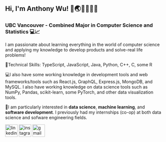 ## Hi, I'm Anthony Wu! 👋🌏🇨🇦🇹🇼
### UBC Vancouver - Combined Major in Computer Science and Statistics 💻📈

I am passionate about learning everything in the world of computer science and applying my knowledge to develop products and solve-real life problems!

🤹Technical Skills: TypeScript, JavaScript, Java, Python, C++, C, some R

💻I also have some working knowledge in development tools and web frameworks/tools such as React.js, GraphQL, Express.js, MongoDB, and MySQL. I also have working knowledge on data science tools such as NumPy, Pandas, scikit-learn, some PyTorch, and other data visualization tools.

👔I am particularly interested in **data science**, **machine learning**, and **software development**. I previously had my internships (co-op) at both data science and sofware engineering fields. 

[<img src='https://cdn.jsdelivr.net/npm/simple-icons@3.0.1/icons/linkedin.svg' alt='linkedin' height='40'>](https://www.linkedin.com/in/anthony-wu-077430b5/)   [<img src='https://cdn.jsdelivr.net/npm/simple-icons@3.0.1/icons/instagram.svg' alt='instagram' height='40'>](https://www.instagram.com/anthonywu.thepianist/)   [<img src='https://cdn.jsdelivr.net/npm/simple-icons@3.0.1/icons/gmail.svg' alt='gmail' height='40'>](mailto:anthonywudis@gmail.com)


<!-- ![GitHub stats](https://github-readme-stats.vercel.app/api?username=anthonywu2000&count_private=true&include_all_commits=true&show_icons=true&hide=stars,contribs&token=SECRET_TOKEN)   -->
